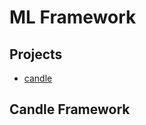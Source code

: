 # ML Framework

## Projects

- [candle](https://github.com/huggingface/candle)

## Candle Framework


